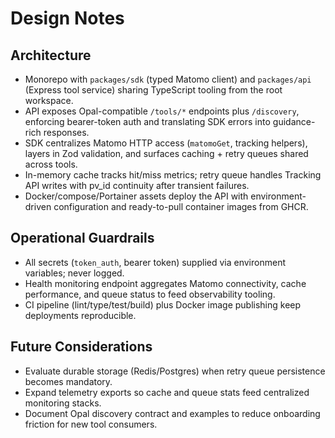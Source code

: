 # Design Notes

## Architecture
- Monorepo with `packages/sdk` (typed Matomo client) and `packages/api` (Express tool service) sharing TypeScript tooling from the root workspace.
- API exposes Opal-compatible `/tools/*` endpoints plus `/discovery`, enforcing bearer-token auth and translating SDK errors into guidance-rich responses.
- SDK centralizes Matomo HTTP access (`matomoGet`, tracking helpers), layers in Zod validation, and surfaces caching + retry queues shared across tools.
- In-memory cache tracks hit/miss metrics; retry queue handles Tracking API writes with pv_id continuity after transient failures.
- Docker/compose/Portainer assets deploy the API with environment-driven configuration and ready-to-pull container images from GHCR.

## Operational Guardrails
- All secrets (`token_auth`, bearer token) supplied via environment variables; never logged.
- Health monitoring endpoint aggregates Matomo connectivity, cache performance, and queue status to feed observability tooling.
- CI pipeline (lint/type/test/build) plus Docker image publishing keep deployments reproducible.

## Future Considerations
- Evaluate durable storage (Redis/Postgres) when retry queue persistence becomes mandatory.
- Expand telemetry exports so cache and queue stats feed centralized monitoring stacks.
- Document Opal discovery contract and examples to reduce onboarding friction for new tool consumers.
